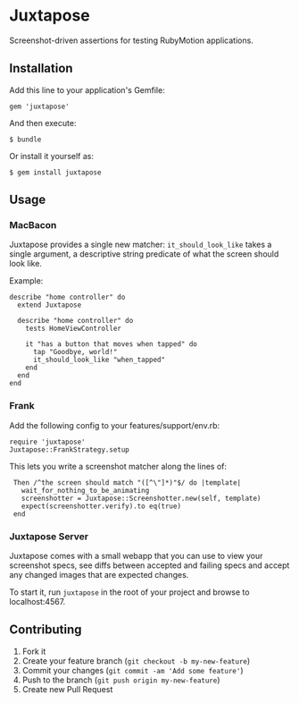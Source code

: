 # Juxtapose

Screenshot-driven assertions for testing RubyMotion applications.

## Installation

Add this line to your application's Gemfile:

    gem 'juxtapose'

And then execute:

    $ bundle

Or install it yourself as:

    $ gem install juxtapose

## Usage

### MacBacon

Juxtapose provides a single new matcher: `it_should_look_like` takes a single argument, a descriptive string predicate of what the screen should look like.

Example:

    describe "home controller" do
      extend Juxtapose
    
      describe "home controller" do
        tests HomeViewController
    
        it "has a button that moves when tapped" do
          tap "Goodbye, world!"
          it_should_look_like "when_tapped"
        end
      end
    end

### Frank

Add the following config to your features/support/env.rb:

    require 'juxtapose'
    Juxtapose::FrankStrategy.setup

This lets you write a screenshot matcher along the lines of:

     Then /^the screen should match "([^\"]*)"$/ do |template|
       wait_for_nothing_to_be_animating
       screenshotter = Juxtapose::Screenshotter.new(self, template)
       expect(screenshotter.verify).to eq(true)
     end

### Juxtapose Server

Juxtapose comes with a small webapp that you can use to view your screenshot specs, see diffs between accepted and failing specs and accept any changed images that are expected changes. 

To start it, run `juxtapose` in the root of your project and browse to localhost:4567.


## Contributing

1. Fork it
2. Create your feature branch (`git checkout -b my-new-feature`)
3. Commit your changes (`git commit -am 'Add some feature'`)
4. Push to the branch (`git push origin my-new-feature`)
5. Create new Pull Request
